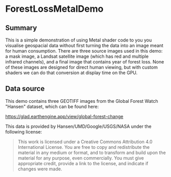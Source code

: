 #  ForestLossMetalDemo

## Summary

This is a simple demonstration of using Metal shader code to you you visualise geospacial data without first turning the data into an image meant for human consumption. There are three source images used in this demo: a mask image, a Landsat satellite image (which has red and multiple infrared channels), and a final image that contains year of forest loss. None of these images are designed for direct human viewing, but with custom shaders we can do that conversion at display time on the GPU.

## Data source

This demo contains three GEOTIFF images from the Global Forest Watch "Hansen" dataset, which can be found here:

https://glad.earthengine.app/view/global-forest-change

This data is provided by Hansen/UMD/Google/USGS/NASA under the following license:

> This work is licensed under a Creative Commons Attribution 4.0 International License. You are free to copy and redistribute the material in any medium or format, and to transform and build upon the material for any purpose, even commercially. You must give appropriate credit, provide a link to the license, and indicate if changes were made.
